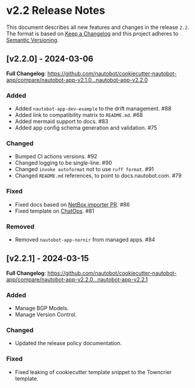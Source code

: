 # v2.2 Release Notes

This document describes all new features and changes in the release `2.2`. The format is based on [Keep a Changelog](https://keepachangelog.com/en/1.0.0/) and this project adheres to [Semantic Versioning](https://semver.org/spec/v2.0.0.html).

## [v2.2.0] - 2024-03-06

**Full Changelog**: https://github.com/nautobot/cookiecutter-nautobot-app/compare/nautobot-app-v2.1.0...nautobot-app-v2.2.0

### Added

- Added `nautobot-app-dev-example` to the drift management. #88
- Added link to compatibility matrix to `README.md`. #68
- Added mermaid support to docs. #83
- Added app config schema generation and validation. #75

### Changed

- Bumped CI actions versions. #92
- Changed logging to be single-line. #90
- Changed `invoke autoformat` not to use `ruff format`. #91
- Changed `README.md` references, to point to docs.nautobot.com. #79

### Fixed

- Fixed docs based on [NetBox importer PR](https://github.com/nautobot/nautobot-app-netbox-importer/pull/126). #86
- Fixed template on [ChatOps](https://github.com/nautobot/nautobot-app-chatops). #81

### Removed

- Removed `nautobot-app-nornir` from managed apps. #84

## [v2.2.1] - 2024-03-15

**Full Changelog**: https://github.com/nautobot/cookiecutter-nautobot-app/compare/nautobot-app-v2.2.0...nautobot-app-v2.2.1

### Added

- Manage BGP Models.
- Manage Version Control.

### Changed

- Updated the release policy documentation.

### Fixed

- Fixed leaking of cookiecutter template snippet to the Towncrier template.
